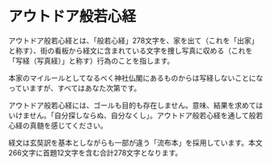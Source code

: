 # アウトドア般若心経

アウトドア般若心経とは、「般若心経」278文字を、家を出て（これを「出家」と称す）、街の看板から経文に含まれている文字を捜し写真に収める（これを「写経（写真経）」と称す）行為のことを指します。

本家のマイルールとしてなるべく神社仏閣にあるものからは写経しないことになっていますが、すべてはあなた次第です。

アウトドア般若心経には、ゴールも目的も存在しません。意味、結果を求めてはいけません。「自分探しならぬ、自分なくし」。アウトドア般若心経を通して般若心経の真髄を感じてください。

経文は玄奘訳を基本としながらも一部が違う「流布本」を採用しています。本文266文字に首題12文字を含む合計278文字となります。
